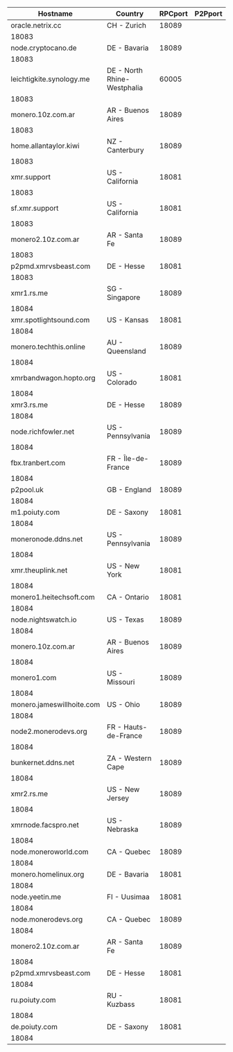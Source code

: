 Hostname | Country | RPCport | P2Pport
--- | --- | --- | ---
oracle.netrix.cc | CH - Zurich | 18089
 | 18083
node.cryptocano.de | DE - Bavaria | 18089
 | 18083
leichtigkite.synology.me | DE - North Rhine-Westphalia | 60005
 | 18083
monero.10z.com.ar | AR - Buenos Aires | 18089
 | 18083
home.allantaylor.kiwi | NZ - Canterbury | 18089
 | 18083
xmr.support | US - California | 18081
 | 18083
sf.xmr.support | US - California | 18081
 | 18083
monero2.10z.com.ar | AR - Santa Fe | 18089
 | 18083
p2pmd.xmrvsbeast.com | DE - Hesse | 18081
 | 18083
xmr1.rs.me | SG - Singapore | 18089
 | 18084
xmr.spotlightsound.com | US - Kansas | 18081
 | 18084
monero.techthis.online | AU - Queensland | 18089
 | 18084
xmrbandwagon.hopto.org | US - Colorado | 18081
 | 18084
xmr3.rs.me | DE - Hesse | 18089
 | 18084
node.richfowler.net | US - Pennsylvania | 18089
 | 18084
fbx.tranbert.com | FR - Île-de-France | 18089
 | 18084
p2pool.uk | GB - England | 18089
 | 18084
m1.poiuty.com | DE - Saxony | 18081
 | 18084
moneronode.ddns.net | US - Pennsylvania | 18089
 | 18084
xmr.theuplink.net | US - New York | 18081
 | 18084
monero1.heitechsoft.com | CA - Ontario | 18081
 | 18084
node.nightswatch.io | US - Texas | 18089
 | 18084
monero.10z.com.ar | AR - Buenos Aires | 18089
 | 18084
monero1.com | US - Missouri | 18089
 | 18084
monero.jameswillhoite.com | US - Ohio | 18089
 | 18084
node2.monerodevs.org | FR - Hauts-de-France | 18089
 | 18084
bunkernet.ddns.net | ZA - Western Cape | 18089
 | 18084
xmr2.rs.me | US - New Jersey | 18089
 | 18084
xmrnode.facspro.net | US - Nebraska | 18089
 | 18084
node.moneroworld.com | CA - Quebec | 18089
 | 18084
monero.homelinux.org | DE - Bavaria | 18081
 | 18084
node.yeetin.me | FI - Uusimaa | 18081
 | 18084
node.monerodevs.org | CA - Quebec | 18089
 | 18084
monero2.10z.com.ar | AR - Santa Fe | 18089
 | 18084
p2pmd.xmrvsbeast.com | DE - Hesse | 18081
 | 18084
ru.poiuty.com | RU - Kuzbass | 18081
 | 18084
de.poiuty.com | DE - Saxony | 18081
 | 18084
